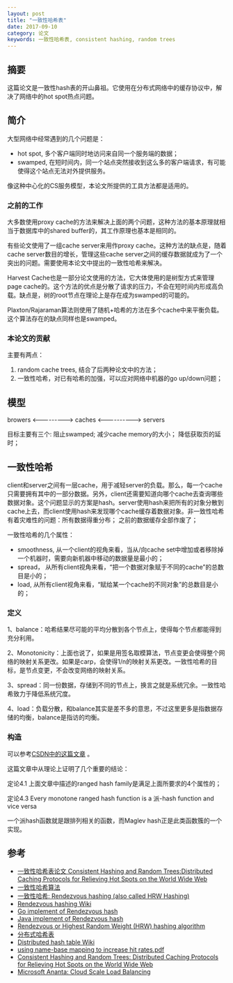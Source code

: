 ```yaml
---
layout: post
title: "一致性哈希表"
date: 2017-09-10
category: 论文
keywords: 一致性哈希表, consistent hashing, random trees
---
```


## 摘要

这篇论文是一致性hash表的开山鼻祖。它使用在分布式网络中的缓存协议中，解决了网络中的hot spot热点问题。

## 简介

大型网络中经常遇到的几个问题是：

* hot spot, 多个客户端同时地访问来自同一个服务端的数据；
* swamped, 在短时间内，同一个站点突然接收到这么多的客户端请求，有可能使得这个站点无法对外提供服务。

像这种中心化的CS服务模型，本论文所提供的工具方法都是适用的。

### 之前的工作

大多数使用proxy cache的方法来解决上面的两个问题，这种方法的基本原理就相当于数据库中的shared buffer的，其工作原理也基本是相同的。

有些论文使用了一组cache server来用作proxy cache。这种方法的缺点是，随着cache server数目的增长，管理这些cache server之间的缓存数据就成为了一个突出的问题。需要使用本论文中提出的一致性哈希来解决。

Harvest Cache也是一部分论文使用的方法，它大体使用的是树型方式来管理page cache的。这个方法的优点是分散了请求的压力，不会在短时间内形成高负载。缺点是，树的root节点在理论上是存在成为swamped的可能的。

Plaxton/Rajaraman算法则使用了随机+哈希的方法在多个cache中来平衡负载。这个算法存在的缺点同样也是swamped。

### 本论文的贡献

主要有两点：

1. random cache trees, 结合了后两种论文中的方法； 
2. 一致性哈希，对已有哈希的加强，可以应对网络中机器的go up/down问题；

## 模型

browers <--------->  caches <----------> servers

目标主要有三个: 阻止swamped; 减少cache memory的大小； 降低获取页的延时； 

## 一致性哈希

client和server之间有一层cache，用于减轻server的负载。那么，每一个cache只需要拥有其中的一部分数据。另外，client还需要知道向哪个cache去查询哪些数据对象。这个问题显示的方案是hash。server使用hash来把所有的对象分散到cache上去，而client使用hash来发现哪个cache缓存着数据对象。非一致性哈希有着灾难性的问题：所有数据得重分布； 之前的数据缓存全部作废了； 

一致性哈希的几个属性：

* smoothness, 从一个client的视角来看，当从/向cache set中增加或者移除掉一个机器时，需要向新机器中移动的数据量是最小的； 
* spread， 从所有client视角来看，“把一个数据对象赋于不同的cache”的总数目是小的； 
* load, 从所有client视角来看，“赋给某一个cache的不同对象”的总数目是小的；

### 定义

1、balance：哈希结果尽可能的平均分散到各个节点上，使得每个节点都能得到充分利用。

2、Monotonicity：上面也说了，如果是用签名取模算法，节点变更会使得整个网络的映射关系更改。如果是carp，会使得1/n的映射关系更改。一致性哈希的目标，是节点变更，不会改变网络的映射关系。

3、spread：同一份数据，存储到不同的节点上，换言之就是系统冗余。一致性哈希致力于降低系统冗度。

4、load：负载分散，和balance其实是差不多的意思，不过这里更多是指数据存储的均衡，balance是指访的均衡。

### 构造

可以参考[CSDN中的这篇文章](http://blog.csdn.net/sparkliang/article/details/5279393) 。

这篇文章中从理论上证明了几个重要的结论：

定论4.1 上面文章中描述的ranged hash family是满足上面所要求的4个属性的；

定论4.3 Every monotone ranged hash function is a 派-hash function and vice versa

一个派hash函数就是跟排列相关的函数，而Maglev hash正是此类函数簇的一个实现。

## 参考

* [一致性哈希表论文 Consistent Hashing and Random Trees:Distributed Caching Protocols for Relieving Hot Spots on the World Wide Web](https://www.akamai.com/us/en/multimedia/documents/technical-publication/consistent-hashing-and-random-trees-distributed-caching-protocols-for-relieving-hot-spots-on-the-world-wide-web-technical-publication.pdf)
* [一致性哈希算法](http://blog.csdn.net/sparkliang/article/details/5279393)
* [一致性哈希: Rendezvous hashing (also called HRW Hashing)](http://www.cnblogs.com/scotth/p/4873613.html)
* [Rendezvous hashing Wiki](https://en.wikipedia.org/wiki/Rendezvous_hashing)
* [Go implement of Rendezvous hash](https://github.com/tysontate/rendezvous)
* [Java implement of Rendezvous hash](https://github.com/clohfink/RendezvousHash)
* [Rendezvous or Highest Random Weight (HRW) hashing algorithm](http://www.csforge.com/?p=17)
* [分布式哈希表](http://www.cnblogs.com/scotth/p/4330670.html)
* [Distributed hash table Wiki](https://en.wikipedia.org/wiki/Distributed_hash_table)
* [using name-base mapping to increase hit rates.pdf]()
* [Consistent Hashing and Random Trees: Distributed Caching Protocols for Relieving Hot Spots on the World Wide Web]()
* [Microsoft Ananta: Cloud Scale Load Balancing]()